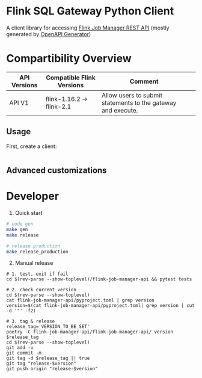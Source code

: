 # Flink SQL Gateway Python Client

A client library for accessing [Flink Job Manager REST API](https://nightlies.apache.org/flink/flink-docs-master/docs/ops/rest_api/)
(mostly generated by [OpenAPI Generator](https://github.com/openapi-generators))

# Compartibility Overview

| API Versions | Compatible Flink Versions | Comment                                                      |     |
| ------------ | ------------------------- | ------------------------------------------------------------ | --- |
| API V1       | flink-1.16.2 -> flink-2.1 | Allow users to submit statements to the gateway and execute. |     |

## Usage

First, create a client:

```python

```

## Advanced customizations

# Developer

1. Quick start

```bash
# code gen
make gen
make release

# release production
make release_production
```

2. Manual release

```shell
# 1. test, exit if fail
cd $(rev-parse --show-toplevel)/flink-job-manager-api && pytest tests

# 2. check current version
cd $(rev-parse --show-toplevel)
cat flink-job-manager-api/pyproject.toml | grep version
version=$(cat flink-job-manager-api/pyproject.toml| grep version | cut -d '"' -f2)

# 3. tag & release
release_tag='VERSION_TO_BE_SET'
poetry -C flink-job-manager-api/flink-job-manager-api/ version $release_tag
cd $(rev-parse --show-toplevel)
git add -u
git commit -m
git tag -d $release_tag || true
git tag "release-$version"
git push origin "release-$version"
```
